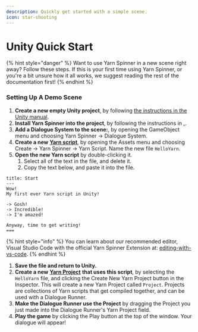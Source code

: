 ```yaml
---
description: Quickly get started with a simple scene.
icon: star-shooting
---
```


# Unity Quick Start

{% hint style="danger" %}
Want to use Yarn Spinner in a new scene right away? Follow these steps. If this is your first time using Yarn Spinner, or you're a bit unsure how it all works, we suggest reading the rest of the documentation first!
{% endhint %}

### Setting Up A Demo Scene

1. **Create a new empty Unity project**, by following [the instructions in the Unity manual](https://docs.unity3d.com/Manual/GettingStarted.html).
2. **Install Yarn Spinner into the project**, by following the instructions in [.](./ "mention").
3. **Add a Dialogue System to the scene:**, by opening the GameObject menu and choosing Yarn Spinner -> Dialogue System.
4. **Create a new** [**Yarn script**](broken-reference), by opening the Assets menu and choosing Create -> Yarn Spinner -> Yarn Script. Name the new file `HelloYarn`.
5. **Open the new Yarn script** by double-clicking it.
   1. Select all of the text in the file, and delete it.
   2. Copy the text below, and paste it into the file.

```
title: Start
---
Wow!
My first ever Yarn script in Unity!

-> Gosh!
-> Incredible!
-> I'm amazed!

Anyway, time to get writing!
===
```

{% hint style="info" %}
You can learn about our recommended editor, Visual Studio Code with the official Yarn Spinner Extension at: [editing-with-vs-code](../../write-yarn-scripts/syntax-basics/editing-with-vs-code/ "mention").
{% endhint %}

1. **Save the file and return to Unity.**
2. **Create a new** [**Yarn Project**](../yarn-projects.md) **that uses this script**, by selecting the `HelloYarn` file, and clicking the Create New Yarn Project button in the Inspector. This will create a new Yarn Project called `Project`. Projects are collections of Yarn scripts that get compiled together, and can be used with a Dialogue Runner.
3. **Make the Dialogue Runner use the Project** by dragging the Project you just made into the Dialogue Runner's Yarn Project field.
4. **Play the game** by clicking the Play button at the top of the window. Your dialogue will appear!
